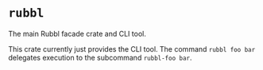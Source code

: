 # `rubbl`

The main Rubbl facade crate and CLI tool.

This crate currently just provides the CLI tool. The command `rubbl foo bar`
delegates execution to the subcommand `rubbl-foo bar`.
